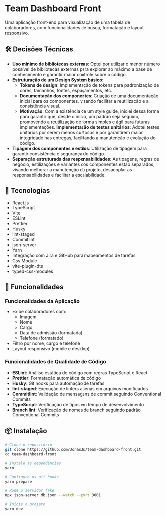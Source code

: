 # Team Dashboard Front

Uma aplicação front-end para visualização de uma tabela de colaboradores, com funcionalidades de busca, formatação e layout responsivo.

## 🛠️ Decisões Técnicas

- **Uso mínimo de bibliotecas externas**: Optei por utilizar o menor número possível de bibliotecas externas para explorar ao máximo a base de conhecimento e garantir maior controle sobre o código.
- **Estruturação de um Design System básico:**
  - **Tokens de design**: Implementação de tokens para padronização de cores, tamanhos, fontes, espaçamentos, etc.
  - **Documentação dos componentes**: Criação de uma documentação inicial para os componentes, visando facilitar a reutilização e a consistência visual.
  - **Motivação**: Com a existência de um style guide, iniciei dessa forma para garantir que, desde o início, um padrão seja seguido, promovendo a reutilização de forma simples e ágil para futuras implementações.
    **Implementação de testes unitários**: Adotei testes unitários por serem menos custosos e por garantirem maior integridade nas entregas, facilitando a manutenção e evolução do código.
- **Tipagem dos componentes e estilos**: Utilização de tipagem para garantir consistência e segurança do código.
- **Separação estruturada das responsabilidades**: As tipagens, regras de negócio, estilizações e variantes dos componentes estão separados, visando melhorar a manutenção do projeto, desacoplar as responsabilidades e facilitar a escalabilidade.

## 🚀 Tecnologias

- React.js
- TypeScript
- Vite
- ESLint
- Prettier
- Husky
- lint-staged
- Commitlint
- json-server
- Yarn
- Integração com Jira e GitHub para mapeamentos de tarefas
- Css Module
- vite-plugin-dts
- typed-css-modules

## 🔧 Funcionalidades

### Funcionalidades da Aplicação

- Exibe colaboradores com:
  - Imagem
  - Nome
  - Cargo
  - Data de admissão (formatada)
  - Telefone (formatado)
- Filtro por nome, cargo e telefone
- Layout responsivo (mobile e desktop)

### Funcionalidades de Qualidade de Código

- **ESLint**: Análise estática de código com regras TypeScript e React
- **Prettier**: Formatação automática de código
- **Husky**: Git hooks para automação de tarefas
- **lint-staged**: Execução de linters apenas em arquivos modificados
- **Commitlint**: Validação de mensagens de commit seguindo Conventional Commits
- **TypeScript**: Verificação de tipos em tempo de desenvolvimento
- **Branch lint**: Verificação de nomes de branch seguindo padrão Conventional Commits

## 📦 Instalação

```bash
# Clone o repositório
git clone https://github.com/JonasJs/team-dashboard-front.git
cd team-dashboard-front

# Instale as dependências
yarn

# Configure os git hooks
yarn prepare

# Rode o servidor fake
npx json-server db.json --watch --port 3001

# Inicie o projeto
yarn dev
```
